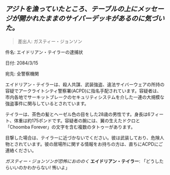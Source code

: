 ## _アジトを漁っていたところ、テーブルの上にメッセージが開かれたままのサイバーデッキがあるのに気づいた。_

> 差出人: ガスティー・ジョンソン

件名: エイドリアン・テイラーの逮捕状

日付: 2084/3/15

宛先: 全警察機関

エイドリアン・テイラーは、殺人共謀、武装強盗、違法サイバーウェアの所持の容疑でアークライトシティ警察署(ACPD)に指名手配されています。容疑者は、市内各地でサーキットブレークのセキュリティシステムを介した一連の大規模な強盗事件に関与しているとされています。

テイラーは、茶色の髪とヘーゼル色の目をした28歳の男性です。身長は6フィート、体重は約175ポンドです。容疑者の腕には、翼の生えたドクロと「Choomba Forever」の文字を含む複数のタトゥーがあります。

目撃した場合は、テイラーに近づかないでください。彼は武装しており、危険人物とされています。彼の居場所に関する情報をお持ちの方は、直ちにACPDにご連絡ください。

_ガスティー・ジョンソンが恐怖におののく_
**エイドリアン・テイラー**: 「どうしたらいいのかわからない! 怖いよ」

